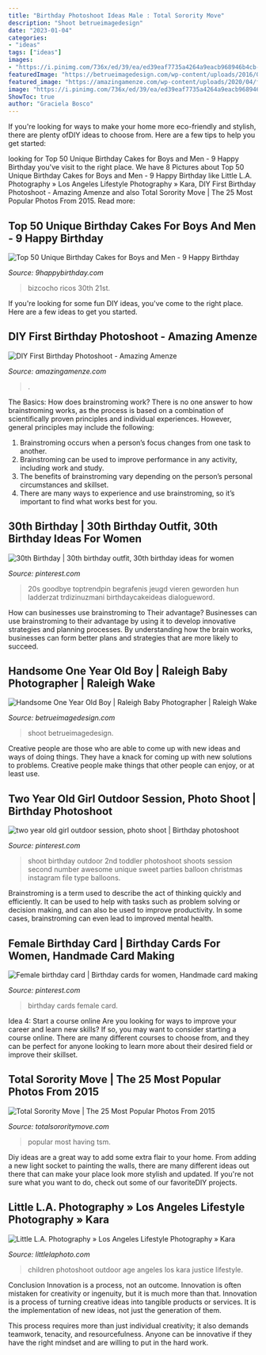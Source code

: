 ```yaml
---
title: "Birthday Photoshoot Ideas Male : Total Sorority Move"
description: "Shoot betrueimagedesign"
date: "2023-01-04"
categories:
- "ideas"
tags: ["ideas"]
images:
- "https://i.pinimg.com/736x/ed/39/ea/ed39eaf7735a4264a9eacb968946b4cb--christmas-photo-shoot-christmas-photography.jpg"
featuredImage: "https://betrueimagedesign.com/wp-content/uploads/2016/01/12-10286-post/raleigh-baby-photographer(pp_w768_h1088).jpg"
featured_image: "https://amazingamenze.com/wp-content/uploads/2020/04/first-birthday-photoshoot-300x400.jpg"
image: "https://i.pinimg.com/736x/ed/39/ea/ed39eaf7735a4264a9eacb968946b4cb--christmas-photo-shoot-christmas-photography.jpg"
ShowToc: true
author: "Graciela Bosco"
---
```



If you're looking for ways to make your home more eco-friendly and stylish, there are plenty ofDIY ideas to choose from. Here are a few tips to help you get started: 

	

		
looking for Top 50 Unique Birthday Cakes for Boys and Men - 9 Happy Birthday you've visit to the right place. We have 8 Pictures about Top 50 Unique Birthday Cakes for Boys and Men - 9 Happy Birthday like Little L.A. Photography » Los Angeles Lifestyle Photography » Kara, DIY First Birthday Photoshoot - Amazing Amenze and also Total Sorority Move | The 25 Most Popular Photos From 2015. Read more:
		
    
## Top 50 Unique Birthday Cakes For Boys And Men - 9 Happy Birthday

<img loading=lazy src="https://www.9happybirthday.com/wp-content/uploads/2017/09/Traditional-Birthday-Cake-watch-640x637.jpg" onerror="this.onerror=null;this.src='https://tse3.mm.bing.net/th?id=OIP._qmlQICWGK7etmlnNQy0yQHaHX&amp;pid=15.1';" alt="Top 50 Unique Birthday Cakes for Boys and Men - 9 Happy Birthday">

_Source: 9happybirthday.com_

>bizcocho ricos 30th 21st. 

	

If you're looking for some fun DIY ideas, you've come to the right place. Here are a few ideas to get you started.

    
## DIY First Birthday Photoshoot - Amazing Amenze

<img loading=lazy src="https://amazingamenze.com/wp-content/uploads/2020/04/first-birthday-photoshoot-300x400.jpg" onerror="this.onerror=null;this.src='https://tse4.mm.bing.net/th?id=OIP.dVmAyO6qQ_1eiQRG7qM8wwAAAA&amp;pid=15.1';" alt="DIY First Birthday Photoshoot - Amazing Amenze">

_Source: amazingamenze.com_

>. 

	

The Basics: How does brainstroming work?
There is no one answer to how brainstroming works, as the process is based on a combination of scientifically proven principles and individual experiences. However, general principles may include the following:
1. Brainstroming occurs when a person’s focus changes from one task to another.
2. Brainstroming can be used to improve performance in any activity, including work and study.
3. The benefits of brainstroming vary depending on the person’s personal circumstances and skillset.
4. There are many ways to experience and use brainstroming, so it’s important to find what works best for you.

    
## 30th Birthday | 30th Birthday Outfit, 30th Birthday Ideas For Women

<img loading=lazy src="https://i.pinimg.com/736x/b6/93/99/b6939921abfe9d77e9c3b4772d88c8d1.jpg" onerror="this.onerror=null;this.src='https://tse2.mm.bing.net/th?id=OIP.R15IILNFMdPDh28HvwZDOAHaLt&amp;pid=15.1';" alt="30th Birthday | 30th birthday outfit, 30th birthday ideas for women">

_Source: pinterest.com_

>20s goodbye toptrendpin begrafenis jeugd vieren geworden hun ladderzat trdizinuzmani birthdaycakeideas dialogueword. 

	

How can businesses use brainstroming to Their advantage?
Businesses can use brainstroming to their advantage by using it to develop innovative strategies and planning processes. By understanding how the brain works, businesses can form better plans and strategies that are more likely to succeed.

    
## Handsome One Year Old Boy | Raleigh Baby Photographer | Raleigh Wake

<img loading=lazy src="https://betrueimagedesign.com/wp-content/uploads/2016/01/12-10286-post/raleigh-baby-photographer(pp_w768_h1088).jpg" onerror="this.onerror=null;this.src='https://tse2.mm.bing.net/th?id=OIP.Owf8r7RwJr7t37GHrpy6iAHaKf&amp;pid=15.1';" alt="Handsome One Year Old Boy | Raleigh Baby Photographer | Raleigh Wake">

_Source: betrueimagedesign.com_

>shoot betrueimagedesign. 

	

Creative people are those who are able to come up with new ideas and ways of doing things. They have a knack for coming up with new solutions to problems. Creative people make things that other people can enjoy, or at least use.

    
## Two Year Old Girl Outdoor Session, Photo Shoot | Birthday Photoshoot

<img loading=lazy src="https://i.pinimg.com/736x/ed/39/ea/ed39eaf7735a4264a9eacb968946b4cb--christmas-photo-shoot-christmas-photography.jpg" onerror="this.onerror=null;this.src='https://tse3.mm.bing.net/th?id=OIP.JZsZn6islUgo9OOqqxkGuQHaLH&amp;pid=15.1';" alt="two year old girl outdoor session, photo shoot | Birthday photoshoot">

_Source: pinterest.com_

>shoot birthday outdoor 2nd toddler photoshoot shoots session second number awesome unique sweet parties balloon christmas instagram file type balloons. 

	

Brainstroming is a term used to describe the act of thinking quickly and efficiently. It can be used to help with tasks such as problem solving or decision making, and can also be used to improve productivity. In some cases, brainstroming can even lead to improved mental health.

    
## Female Birthday Card | Birthday Cards For Women, Handmade Card Making

<img loading=lazy src="https://i.pinimg.com/736x/b0/f3/0e/b0f30eb23ac1d46f070e54e246c42a9e--female-birthday-cards-calligraphy.jpg" onerror="this.onerror=null;this.src='https://tse2.mm.bing.net/th?id=OIP.jnENqPheeNufB-nAn5_8eQHaJ3&amp;pid=15.1';" alt="Female birthday card | Birthday cards for women, Handmade card making">

_Source: pinterest.com_

>birthday cards female card. 

	

Idea 4: Start a course online
Are you looking for ways to improve your career and learn new skills? If so, you may want to consider starting a course online. There are many different courses to choose from, and they can be perfect for anyone looking to learn more about their desired field or improve their skillset.

    
## Total Sorority Move | The 25 Most Popular Photos From 2015

<img loading=lazy src="https://cdn.totalsororitymove.com/wp-content/uploads/2015/12/d94004121e19db221c9fbb1aeb42cd0f.jpg" onerror="this.onerror=null;this.src='https://tse2.mm.bing.net/th?id=OIP.ViAu7ZXyMcn_kUUgmQ97rQHaLH&amp;pid=15.1';" alt="Total Sorority Move | The 25 Most Popular Photos From 2015">

_Source: totalsororitymove.com_

>popular most having tsm. 

	

Diy ideas are a great way to add some extra flair to your home. From adding a new light socket to painting the walls, there are many different ideas out there that can make your place look more stylish and updated. If you're not sure what you want to do, check out some of our favoriteDIY projects.

    
## Little L.A. Photography » Los Angeles Lifestyle Photography » Kara

<img loading=lazy src="http://littlelaphoto.com/wordpress/wp-content/uploads/2013/06/cute-outdoor-photoshoot-ideas.jpg" onerror="this.onerror=null;this.src='https://tse1.mm.bing.net/th?id=OIP.PylCKacSmt5bq-ZlX3cqfQHaLH&amp;pid=15.1';" alt="Little L.A. Photography » Los Angeles Lifestyle Photography » Kara">

_Source: littlelaphoto.com_

>children photoshoot outdoor age angeles los kara justice lifestyle. 

	

Conclusion
Innovation is a process, not an outcome.
Innovation is often mistaken for creativity or ingenuity, but it is much more than that. Innovation is a process of turning creative ideas into tangible products or services. It is the implementation of new ideas, not just the generation of them.

This process requires more than just individual creativity; it also demands teamwork, tenacity, and resourcefulness. Anyone can be innovative if they have the right mindset and are willing to put in the hard work.

